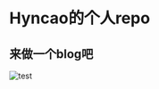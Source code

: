 # Hyncao的个人repo
## 来做一个blog吧
![test](http://c.hiphotos.baidu.com/image/pic/item/fd039245d688d43f95231451701ed21b0ff43b8e.jpg)